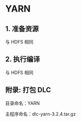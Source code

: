 # YARN

## 1. 准备资源

与 HDFS 相同

## 2. 执行编译

与 HDFS 相同

## 附录: 打包 DLC

目录命名：YARN

主程序命名：dlc-yarn-3.2.4.tar.gz

